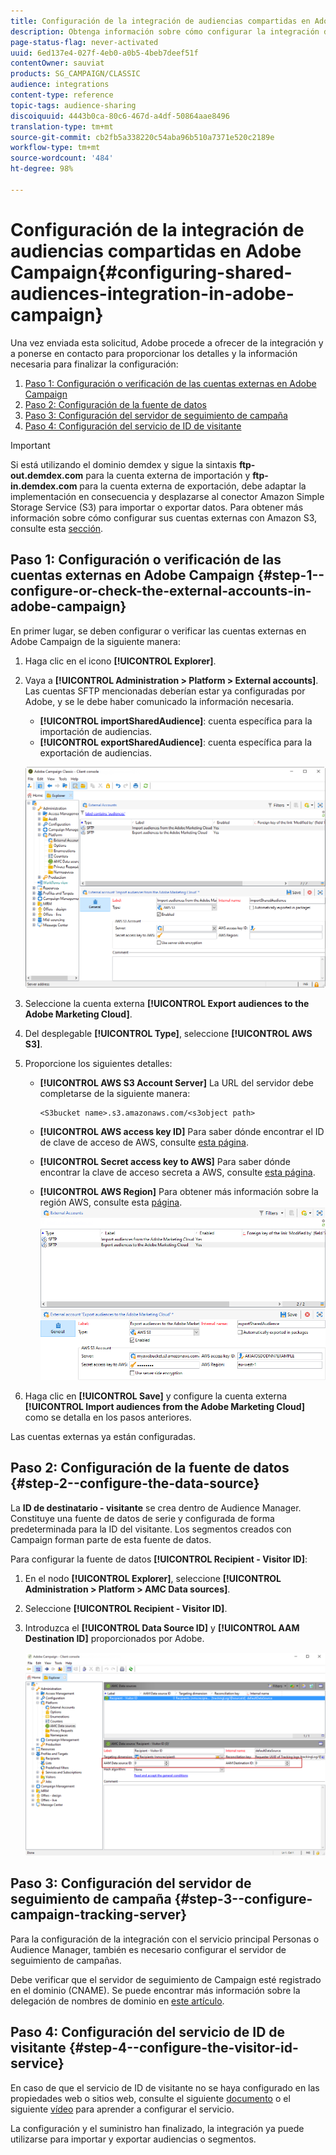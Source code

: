 ```yaml
---
title: Configuración de la integración de audiencias compartidas en Adobe Campaign
description: Obtenga información sobre cómo configurar la integración de audiencias compartidas
page-status-flag: never-activated
uuid: 6ed137e4-027f-4eb0-a0b5-4beb7deef51f
contentOwner: sauviat
products: SG_CAMPAIGN/CLASSIC
audience: integrations
content-type: reference
topic-tags: audience-sharing
discoiquuid: 4443b0ca-80c6-467d-a4df-50864aae8496
translation-type: tm+mt
source-git-commit: cb2fb5a338220c54aba96b510a7371e520c2189e
workflow-type: tm+mt
source-wordcount: '484'
ht-degree: 98%

---
```



# Configuración de la integración de audiencias compartidas en Adobe Campaign{#configuring-shared-audiences-integration-in-adobe-campaign}

Una vez enviada esta solicitud, Adobe procede a ofrecer de la integración y a ponerse en contacto para proporcionar los detalles y la información necesaria para finalizar la configuración:

1. [Paso 1: Configuración o verificación de las cuentas externas en Adobe Campaign](#step-1--configure-or-check-the-external-accounts-in-adobe-campaign)
1. [Paso 2: Configuración de la fuente de datos](#step-2--configure-the-data-source)
1. [Paso 3: Configuración del servidor de seguimiento de campaña](#step-3--configure-campaign-tracking-server)
1. [Paso 4: Configuración del servicio de ID de visitante](#step-4--configure-the-visitor-id-service)

>[!IMPORTANT]
>
>Si está utilizando el dominio demdex y sigue la sintaxis **ftp-out.demdex.com** para la cuenta externa de importación y **ftp-in.demdex.com** para la cuenta externa de exportación, debe adaptar la implementación en consecuencia y desplazarse al conector Amazon Simple Storage Service (S3) para importar o exportar datos. Para obtener más información sobre cómo configurar sus cuentas externas con Amazon S3, consulte esta [sección](../../integrations/using/configuring-shared-audiences-integration-in-adobe-campaign.md#step-1--configure-or-check-the-external-accounts-in-adobe-campaign).

## Paso 1: Configuración o verificación de las cuentas externas en Adobe Campaign {#step-1--configure-or-check-the-external-accounts-in-adobe-campaign}

En primer lugar, se deben configurar o verificar las cuentas externas en Adobe Campaign de la siguiente manera:

1. Haga clic en el icono **[!UICONTROL Explorer]**.
1. Vaya a **[!UICONTROL Administration > Platform > External accounts]**. Las cuentas SFTP mencionadas deberían estar ya configuradas por Adobe, y se le debe haber comunicado la información necesaria.

   * **[!UICONTROL importSharedAudience]**: cuenta específica para la importación de audiencias.
   * **[!UICONTROL exportSharedAudience]**: cuenta específica para la exportación de audiencias.

   ![](assets/aam_config_1.png)

1. Seleccione la cuenta externa **[!UICONTROL Export audiences to the Adobe Marketing Cloud]**.

1. Del desplegable **[!UICONTROL Type]**, seleccione **[!UICONTROL AWS S3]**.

1. Proporcione los siguientes detalles:

   * **[!UICONTROL AWS S3 Account Server]**
La URL del servidor debe completarse de la siguiente manera:

      ```
      <S3bucket name>.s3.amazonaws.com/<s3object path>
      ```

   * **[!UICONTROL AWS access key ID]** Para saber dónde encontrar el ID de clave de acceso de AWS, consulte [esta página](https://docs.aws.amazon.com/general/latest/gr/aws-sec-cred-types.html#access-keys-and-secret-access-keys).

   * **[!UICONTROL Secret access key to AWS]**
Para saber dónde encontrar la clave de acceso secreta a AWS, consulte [esta página](https://aws.amazon.com/fr/blogs/security/wheres-my-secret-access-key/).

   * **[!UICONTROL AWS Region]**
Para obtener más información sobre la región AWS, consulte esta [página](https://aws.amazon.com/about-aws/global-infrastructure/regions_az/).
   ![](assets/aam_config_2.png)

1. Haga clic en **[!UICONTROL Save]** y configure la cuenta externa **[!UICONTROL Import audiences from the Adobe Marketing Cloud]** como se detalla en los pasos anteriores.

Las cuentas externas ya están configuradas.

## Paso 2: Configuración de la fuente de datos {#step-2--configure-the-data-source}

La **ID de destinatario - visitante** se crea dentro de Audience Manager. Constituye una fuente de datos de serie y configurada de forma predeterminada para la ID del visitante. Los segmentos creados con Campaign forman parte de esta fuente de datos.

Para configurar la fuente de datos **[!UICONTROL Recipient - Visitor ID]**:

1. En el nodo **[!UICONTROL Explorer]**, seleccione **[!UICONTROL Administration > Platform > AMC Data sources]**.
1. Seleccione **[!UICONTROL Recipient - Visitor ID]**.
1. Introduzca el **[!UICONTROL Data Source ID]** y **[!UICONTROL AAM Destination ID]** proporcionados por Adobe.

   ![](assets/aam_config_3.png)

## Paso 3: Configuración del servidor de seguimiento de campaña {#step-3--configure-campaign-tracking-server}

Para la configuración de la integración con el servicio principal Personas o Audience Manager, también es necesario configurar el servidor de seguimiento de campañas.

Debe verificar que el servidor de seguimiento de Campaign esté registrado en el dominio (CNAME). Se puede encontrar más información sobre la delegación de nombres de dominio en [este artículo](https://helpx.adobe.com/es/campaign/kb/domain-name-delegation.html).

## Paso 4: Configuración del servicio de ID de visitante {#step-4--configure-the-visitor-id-service}

En caso de que el servicio de ID de visitante no se haya configurado en las propiedades web o sitios web, consulte el siguiente [documento](https://docs.adobe.com/content/help/es-ES/id-service/using/implementation/setup-aam-analytics.html) o el siguiente [vídeo](https://helpx.adobe.com/marketing-cloud/how-to/email-marketing.html#step-two) para aprender a configurar el servicio.

La configuración y el suministro han finalizado, la integración ya puede utilizarse para importar y exportar audiencias o segmentos.
